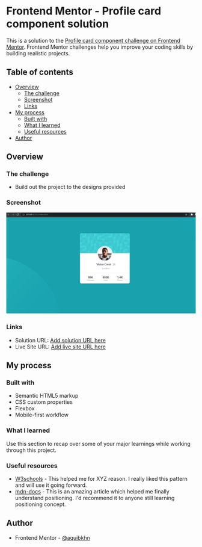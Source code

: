 # Frontend Mentor - Profile card component solution

This is a solution to the [Profile card component challenge on Frontend Mentor](https://www.frontendmentor.io/challenges/profile-card-component-cfArpWshJ). Frontend Mentor challenges help you improve your coding skills by building realistic projects. 

## Table of contents

- [Overview](#overview)
  - [The challenge](#the-challenge)
  - [Screenshot](#screenshot)
  - [Links](#links)
- [My process](#my-process)
  - [Built with](#built-with)
  - [What I learned](#what-i-learned)
  - [Useful resources](#useful-resources)
- [Author](#author)

## Overview

### The challenge
- Build out the project to the designs provided

### Screenshot
![](./images/screenshot.jpg)


### Links

- Solution URL: [Add solution URL here](https://your-solution-url.com)
- Live Site URL: [Add live site URL here](https://your-live-site-url.com)

## My process

### Built with
- Semantic HTML5 markup
- CSS custom properties
- Flexbox
- Mobile-first workflow

### What I learned
Use this section to recap over some of your major learnings while working through this project. 


### Useful resources

- [W3schools](https://www.w3schools.com) - This helped me for XYZ reason. I really liked this pattern and will use it going forward.
- [mdn-docs](https://developer.mozilla.org/en-US/docs/Web/CSS/position) - This is an amazing article which helped me finally understand positioning. I'd recommend it to anyone still learning positioning concept.

## Author

- Frontend Mentor - [@aquibkhn](https://www.frontendmentor.io/profile/aquibkhn)